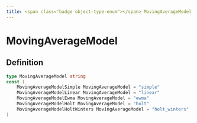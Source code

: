 ```yaml
---
title: <span class="badge object-type-enum"></span> MovingAverageModel
---
```

# <span class="badge object-type-enum"></span> MovingAverageModel

## Definition

```go
type MovingAverageModel string
const (
	MovingAverageModelSimple MovingAverageModel = "simple"
	MovingAverageModelLinear MovingAverageModel = "linear"
	MovingAverageModelEwma MovingAverageModel = "ewma"
	MovingAverageModelHolt MovingAverageModel = "holt"
	MovingAverageModelHoltWinters MovingAverageModel = "holt_winters"
)

```
